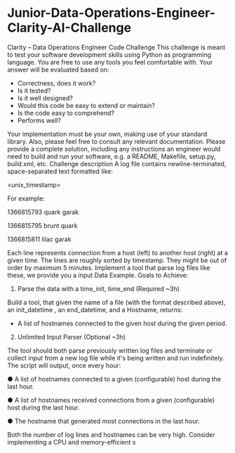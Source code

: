 # Junior-Data-Operations-Engineer-Clarity-AI-Challenge

Clarity – Data Operations Engineer Code Challenge
This challenge is meant to test your software development skills using Python as programming
language. You are free to use any tools you feel comfortable with.
Your answer will be evaluated based on:
- Correctness, does it work?
- Is it tested?
- Is it well designed?
- Would this code be easy to extend or maintain?
- Is the code easy to comprehend?
- Performs well?

Your implementation must be your own, making use of your standard library. Also, please feel free
to consult any relevant documentation. Please provide a complete solution, including any
instructions an engineer would need to build and run your software, e.g. a README, Makefile,
setup.py, build.xml, etc.
Challenge description
A log file contains newline-terminated, space-separated text formatted like:

<unix_timestamp> <hostname> <hostname>

For example:

1366815793 quark garak

1366815795 brunt quark

1366815811 lilac garak

Each line represents connection from a host (left) to another host (right) at a given time. The lines
are roughly sorted by timestamp. They might be out of order by maximum 5 minutes.
Implement a tool that parse log files like these, we provide you a input Data Example.
Goals to Achieve:

1. Parse the data with a time_init, time_end (Required ~3h)

  Build a tool, that given the name of a file (with the format described above), an init_datetime , an end_datetime, and a Hostname, returns:

- A list of hostnames connected to the given host during the given period.
  
2. Unlimited Input Parser (Optional ~3h)

The tool should both parse previously written log files and terminate or collect input from a new log
file while it's being written and run indefinitely.
The script will output, once every hour:

● A list of hostnames connected to a given (configurable) host during the last hour.

● A list of hostnames received connections from a given (configurable) host during the last hour.

● The hostname that generated most connections in the last hour.

Both the number of log lines and hostnames can be very high. Consider implementing a CPU and
memory-efficient s
